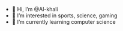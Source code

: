 - 👋 Hi, I’m @Al-khali
- 👀 I’m interested in sports, science, gaming
- 🌱 I’m currently learning computer science 

 
<!---
Al-khali/Al-khali is a ✨ special ✨ repository because its `README.md` (this file) appears on your GitHub profile.
You can click the Preview link to take a look at your changes.
--->
